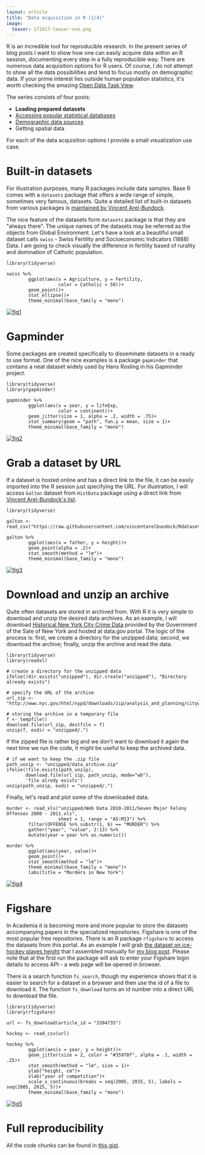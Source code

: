 ```yaml
---
layout: article
title: "Data acquisition in R (1/4)"
image:
  teaser: 171017-teaser-one.png
---
```


R is an incredible tool for reproducible research. In the present series of blog posts I want to show how one can easily acquire data within an R session, documenting every step in a fully reproducible way. There are numerous data acquisition options for R users. Of course, I do not attempt to show all the data possibilities and tend to focus mostly on demographic data. If your prime interest lies outside human population statistics, it's worth checking the amazing [Open Data Task View][odata]. 

The series consists of four posts:
 - **Loading prepared datasets**
 - [Accessing popular statistical databases][two]
 - [Demographic data sources][three]
 - Getting spatial data
 
For each of the data acquisition options I provide a small visualization use case.

# Built-in datasets

For illustration purposes, many R packages include data samples. Base R comes with a `datasets` package that offers a wide range of simple, sometimes very famous, datasets. Quite a detailed list of built-in datasets from various packages is [maintained by Vincent Arel-Bundock][list]. 

The nice feature of the datasets form `datasets` package is that they are "always there". The unique names of the datasets may be referred as the objects from Global Environment. Let's have a look at a beautiful small dataset calls `swiss` - Swiss Fertility and Socioeconomic Indicators (1888) Data. I am going to check visually the difference in fertility based of rurality and domination of Catholic population. 

```
library(tidyverse)

swiss %>% 
        ggplot(aes(x = Agriculture, y = Fertility, 
                   color = Catholic > 50))+
        geom_point()+
        stat_ellipse()+
        theme_minimal(base_family = "mono")
```

[![fig1][f1]][f1]  

# Gapminder

Some packages are created specifically to disseminate datasets in a ready to use format. One of the nice examples is a package `gapminder` that contains a neat dataset widely used by Hans Rosling in his Gapminder project.

```
library(tidyverse)
library(gapminder)

gapminder %>% 
        ggplot(aes(x = year, y = lifeExp, 
                   color = continent))+
        geom_jitter(size = 1, alpha = .2, width = .75)+
        stat_summary(geom = "path", fun.y = mean, size = 1)+
        theme_minimal(base_family = "mono")
```

[![fig2][f2]][f2]  


# Grab a dataset by URL

If a dataset is hosted online and has a direct link to the file, it can be easily imported into the R session just specifying the URL. For illustration, I will access `Galton` dataset from `HistData` package using a direct link from [Vincent Arel-Bundock's list][list]. 

```
library(tidyverse)

galton <- read_csv("https://raw.githubusercontent.com/vincentarelbundock/Rdatasets/master/csv/HistData/Galton.csv")

galton %>% 
        ggplot(aes(x = father, y = height))+
        geom_point(alpha = .2)+
        stat_smooth(method = "lm")+
        theme_minimal(base_family = "mono")
```

[![fig3][f3]][f3]  


# Download and unzip an archive

Quite often datasets are stored in archived from. With R it is very simple to download and unzip the desired data archives. As an example, I will download [Historical New York City Crime Data][ny] provided by the Government of the Sate of New York and hosted at data.gov portal. The logic of the process is: first, we create a directory for the unzipped data; second, we download the archive; finally, unzip the archive and read the data.

```
library(tidyverse)
library(readxl)

# create a directory for the unzipped data
ifelse(!dir.exists("unzipped"), dir.create("unzipped"), "Directory already exists")

# specify the URL of the archive
url_zip <- "http://www.nyc.gov/html/nypd/downloads/zip/analysis_and_planning/citywide_historical_crime_data_archive.zip"

# storing the archive in a temporary file
f <- tempfile()
download.file(url_zip, destfile = f)
unzip(f, exdir = "unzipped/.")
```

If the zipped file is rather big and we don't want to download it again the next time we run the code, it might be useful to keep the archived data.

```
# if we want to keep the .zip file
path_unzip <- "unzipped/data_archive.zip"
ifelse(!file.exists(path_unzip), 
       download.file(url_zip, path_unzip, mode="wb"), 
       'file alredy exists')
unzip(path_unzip, exdir = "unzipped/.")

```

Finally, let's read and plot some of the downloaded data.

```
murder <- read_xls("unzipped/Web Data 2010-2011/Seven Major Felony Offenses 2000 - 2011.xls",
                   sheet = 1, range = "A5:M13") %>% 
        filter(OFFENSE %>% substr(1, 6) == "MURDER") %>% 
        gather("year", "value", 2:13) %>% 
        mutate(year = year %>% as.numeric())

murder %>% 
        ggplot(aes(year, value))+
        geom_point()+
        stat_smooth(method = "lm")+
        theme_minimal(base_family = "mono")+
        labs(title = "Murders in New York")
```

[![fig4][f4]][f4]  


# Figshare

In Academia it is becoming more and more popular to store the datasets accompanying papers in the specialized repositories. Figshare is one of the most popular free repositories. There is an R package `rfigshare` to access the datasets from this portal. As an example I will grab [the dataset on ice-hockey playes height][figshare] that I assembled manually for [my blog post][ice]. Please note that at the first run the package will ask to enter your Figshare login details to access API - a web page will be opened in browser. 

There is a search function `fs_search`, though my experience shows that it is easier to search for a dataset in a browser and then use the id of a file to download it. The function `fs_download` turns an id number into a direct URL to download the file.

```
library(tidyverse)
library(rfigshare)

url <- fs_download(article_id = "3394735")

hockey <- read_csv(url)

hockey %>% 
        ggplot(aes(x = year, y = height))+
        geom_jitter(size = 2, color = "#35978f", alpha = .1, width = .25)+
        stat_smooth(method = "lm", size = 1)+
        ylab("height, cm")+
        xlab("year of competition")+
        scale_x_continuous(breaks = seq(2005, 2015, 5), labels = seq(2005, 2015, 5))+
        theme_minimal(base_family = "mono")
```

[![fig5][f5]][f5]  


# Full reproducibility
All the code chunks can be found in [this gist][gist].



[f1]: https://ikashnitsky.github.io/images/171017/swiss.png
[f2]: https://ikashnitsky.github.io/images/171017/gapminder.png
[f3]: https://ikashnitsky.github.io/images/171017/galton.png
[f4]: https://ikashnitsky.github.io/images/171017/new-york.png
[f5]: https://ikashnitsky.github.io/images/171017/ice-hockey.png

[two]: https://ikashnitsky.github.io/2017/data-acquisition-two
[three]: https://ikashnitsky.github.io/2017/data-acquisition-three
[odata]: https://github.com/ropensci/opendata
[list]: https://vincentarelbundock.github.io/Rdatasets/datasets.html
[ny]: https://catalog.data.gov/dataset/historical-new-york-city-crime-data-ad47e
[figshare]: https://dx.doi.org/10.6084/m9.figshare.3394735.v2
[ice]: https://ikashnitsky.github.io/2017/ice-hockey-players-height/
[gist]: https://gist.github.com/ikashnitsky/e1d93a51fe5e2b5ba770096060bacd8a